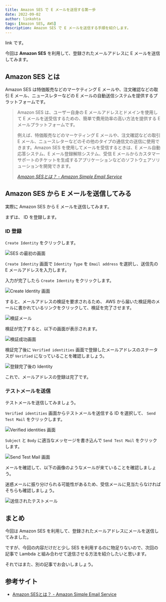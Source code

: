 ```yaml
---
title: Amazon SES で E メールを送信する第一歩
date: 2022-09-02
author: linkohta
tags: [Amazon SES, AWS]
description: Amazon SES で E メールを送信する手順を紹介します。
---
```


link です。

今回は **Amazon SES** を利用して、登録されたメールアドレスに E メールを送信してみます。

## Amazon SES とは

Amazon SES は特価販売などのマーケティング E メールや、注文確認などの取引 E メール、ニュースレターなどの E メールの自動送信システムを提供するプラットフォームです。

>Amazon SES は、ユーザー自身の E メールアドレスとドメインを使用して E メールを送受信するための、簡単で費用効率の高い方法を提供する E メールプラットフォームです。
>
>例えば、特価販売などのマーケティング E メールや、注文確認などの取引 E メール、ニュースレターなどのその他のタイプの通信文の送信に使用できます。Amazon SES を使用してメールを受信するときは、E メール自動応答システム、E メール登録解除システム、受信 E メールからカスタマーサポートのチケットを生成するアプリケーションなどのソフトウェアソリューションを開発できます。
>
><cite>[Amazon SESとは？ - Amazon Simple Email Service](https://docs.aws.amazon.com/ja_jp/ses/latest/dg/Welcome.html)</cite>

## Amazon SES から E メールを送信してみる

実際に Amazon SES から E メールを送信してみます。

まずは、 ID を登録します。

### ID 登録

`Create Identity` をクリックします。

![SES の最初の画面](images/2022-05-18_22h37_10.png)

`Create Identity` 画面で `Identity Type` を `Email address` を選択し、送信先の E メールアドレスを入力します。

入力が完了したら `Create Identity` をクリックします。

![Create Identity 画面](images/2022-05-18_22h38_06.png)

すると、メールアドレスの検証を要求されるため、 AWS から届いた検証用のメールに書かれているリンクをクリックして、検証を完了させます。

![検証メール](images/2022-05-18_22h40_01.png)

検証が完了すると、以下の画面が表示されます。

![検証成功画面](images/2022-05-18_22h40_22.png)

検証完了後に `Verified identities` 画面で登録したメールアドレスのステータスが `Verified` になっていることを確認しましょう。

![登録完了後の Identity](images/2022-05-18_22h41_07.png)

これで、メールアドレスの登録は完了です。

### テストメールを送信

テストメールを送信してみましょう。

`Verified identities` 画面からテストメールを送信する ID を選択して、 `Send Test Mail` をクリックします。

![Verified identities 画面](images/2022-05-18_22h42_05.png)

`Subject` と `Body` に適当なメッセージを書き込んで `Send Test Mail` をクリックします。

![Send Test Mail 画面](images/2022-05-18_22h42_47.png)

メールを確認して、以下の画像のようなメールが来ていることを確認しましょう。

迷惑メールに振り分けられる可能性があるため、受信メールに見当たらなければそちらも確認しましょう。

![送信されたテストメール](images/2022-05-18_22h48_40.png)

## まとめ

今回は Amazon SES を利用して、登録されたメールアドレスにメールを送信してみました。

ですが、今回の内容だけだと少し SES を利用するのに物足りないので、次回の記事で Lambda と組み合わせて送信させる方法を紹介したいと思います。

それではまた、別の記事でお会いしましょう。

## 参考サイト

- [Amazon SESとは？ - Amazon Simple Email Service](https://docs.aws.amazon.com/ja_jp/ses/latest/dg/Welcome.html)